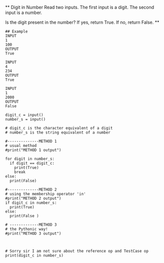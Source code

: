 ** Digit in Number
Read two inputs. 
The first input is a digit. 
The second input is a number. 

Is the digit present in the number? If yes, return True.
If no, return False. **

```
## Example 
INPUT
1
100
OUTPUT
True

INPUT
4
234
OUTPUT
True

INPUT
1
2000
OUTPUT
False

```


```
digit_c = input()
number_s = input()

# digit_c is the character equivalent of a digit  
# number_s is the string equivalent of a number 

#--------------METHOD 1 
# usual method 
#print("METHOD 1 output")

for digit in number_s: 
  if digit == digit_c:
    print(True)
    break
else:
  print(False)
  
#--------------METHOD 2 
# using the membership operator 'in' 
#print("METHOD 2 output")
if digit_c in number_s: 
  print(True)
else:
  print(False )
 
# -------------METHOD 3
# the Pythonic way! 
#print("METHOD 3 output")



# Sorry sir I am not sure about the reference op and TestCase op
print(digit_c in number_s) 
```
